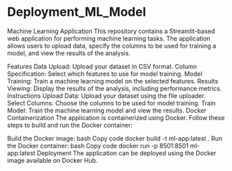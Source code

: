 # Deployment_ML_Model
Machine Learning Application
This repository contains a Streamlit-based web application for performing machine learning tasks. The application allows users to upload data, specify the columns to be used for training a model, and view the results of the analysis.

Features
Data Upload: Upload your dataset in CSV format.
Column Specification: Select which features to use for model training.
Model Training: Train a machine learning model on the selected features.
Results Viewing: Display the results of the analysis, including performance metrics.
Instructions
Upload Data: Upload your dataset using the file uploader.
Select Columns: Choose the columns to be used for model training.
Train Model: Train the machine learning model and view the results.
Docker Containerization
The application is containerized using Docker. Follow these steps to build and run the Docker container:

Build the Docker image:
bash
Copy code
docker build -t ml-app:latest .
Run the Docker container:
bash
Copy code
docker run -p 8501:8501 ml-app:latest
Deployment
The application can be deployed using the Docker image available on Docker Hub.
